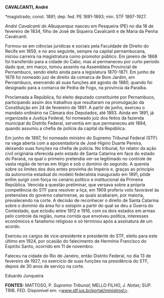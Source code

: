 **CAVALCANTI, André**

\*magistrado; const. 1891; dep. fed. PE 1891-1893; min. STF 1897-1927.

*André Cavalcanti de Albuquerque* nasceu em Pesqueira (PE) no dia 18 de
fevereiro de 1834, filho de José de Siqueira Cavalcanti e de Maria da
Penha Cavalcanti.

Formou-se em ciências jurídicas e sociais pela Faculdade de Direito do
Recife em 1859, e no ano seguinte, sempre na capital pernambucana,
iniciou carreira na magistratura como promotor público. Em janeiro de
1868 foi transferido para a cidade do Cabo, mas aí permaneceu por curto
período dado que, em março, tomou assento na Assembleia Provincial de
Pernambuco, sendo eleito ainda para a legislatura 1870-1871. Em junho de
1878 foi nomeado juiz de direito da comarca de Bom Jardim, em
Pernambuco, exercendo ali suas funções até agosto de 1880, quando foi
designado para a comarca de Pedra de Fogo, na província da Paraíba.

Proclamada a República, foi eleito deputado constituinte por Pernambuco,
participando assim dos trabalhos que resultaram na promulgação da
Constituição em 24 de fevereiro de 1891. A partir de junho, exerceu o
mandato ordinário na Câmara dos Deputados, até 1893. Ainda em 1891, já
organizada a Justiça Federal, foi nomeado juiz dos feitos da fazenda
municipal do Distrito Federal, serventia em que permaneceu até 1894,
quando assumiu a chefia de polícia da capital da República.

Em junho de 1897, foi nomeado ministro do Supremo Tribunal Federal (STF)
na vaga aberta com a aposentadoria de José Higino Duarte Pereira,
deixando suas funções na chefia de polícia. No tribunal, foi relator da
ação civil originária oferecida pelo estado de Santa Catarina em face do
estado do Paraná, na qual o primeiro pretendia ver-se legitimado no
controle de vasta região de terras em litígio e sob o domínio do
segundo. A querela sobre os limites dos dois entes provinha do Império
e, graças ao princípio da autonomia estadual do modelo federalista
inaugurado em 1891, pôde enfim surgir com força no cenário político e
institucional da Primeira República. Vencida a questão preliminar, que
versava sobre a própria competência do STF para resolver a liça, em 1909
proferiu voto favorável às pretensões do governo catarinense, as quais
acabaram, por maioria, prevalecendo na corte. A decisão de reconhecer o
direito de Santa Catarina sobre o domínio da área foi o estopim a partir
do qual se deu a Guerra do Contestado, que eclodiu entre 1912 e 1916,
com os dois estados em armas pelo controle da região, numa corrida que
envolveu política, interesses econômicos e fanatismo religioso e só
terminou após a assinatura de um acordo.

Exerceu os cargos de vice-presidente e presidente do STF, eleito para
este último em 1924, por ocasião do falecimento de Hermínio Francisco do
Espírito Santo, ocorrido em 11 de novembro.

Faleceu na cidade do Rio de Janeiro, então Distrito Federal, no dia 13
de fevereiro de 1927, no exercício de suas funções na presidência do
STF, depois de 30 anos de serviço na corte.

Eduardo Junqueira

**FONTES:** MATTOSO, P. *Supremo Tribunal*; MELLO FILHO, J. *Notas*;
SUP. TRIB. FED. Disponível em: \<www.stf.jus.br/portal/ministros\>.
